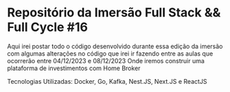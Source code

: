 # Repositório da Imersão Full Stack && Full Cycle #16

<div>
  <p>
    Aqui irei postar todo o código desenvolvido durante essa edição da imersão com algumas alterações no código que irei ir fazendo entre as aulas que ocorrerão entre 04/12/2023 e 08/12/2023 Onde iremos construir uma plataforma de investimentos com Home Broker
  </p>
  <p>
    Tecnologias Utilizadas: Docker, Go, Kafka, Nest.JS, Next.JS e ReactJS
  </p>
</div>
